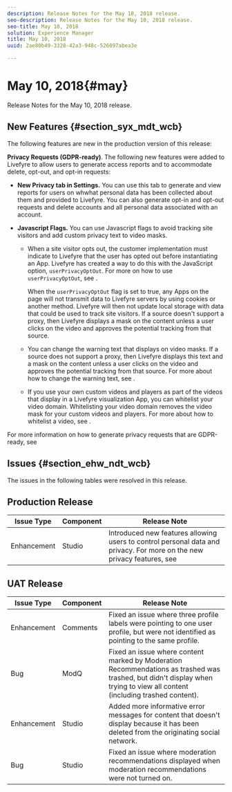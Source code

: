 ```yaml
---
description: Release Notes for the May 10, 2018 release.
seo-description: Release Notes for the May 10, 2018 release.
seo-title: May 10, 2018
solution: Experience Manager
title: May 10, 2018
uuid: 2ae80b49-3328-42a3-948c-526097abea3e

---
```


# May 10, 2018{#may}

Release Notes for the May 10, 2018 release.

## New Features {#section_syx_mdt_wcb}

The following features are new in the production version of this release:

**Privacy Requests (GDPR-ready)**. The following new features were added to Livefyre to allow users to generate access reports and to accommodate delete, opt-out, and opt-in requests:

* **New Privacy tab in Settings.** You can use this tab to generate and view reports for users on whwhat personal data has been collected about them and provided to Livefyre. You can also generate opt-in and opt-out requests and delete accounts and all personal data associated with an account.
* **Javascript Flags.** You can use Javascript flags to avoid tracking site visitors and add custom privacy text to video masks.

  * When a site visitor opts out, the customer implementation must indicate to Livefyre that the user has opted out before instantiating an App. Livefyre has created a way to do this with the JavaScript option, `userPrivacyOptOut`. For more on how to use `userPrivacyOptOut`, see [](../../c-settings-other/c-gdpr-compliance/c-gdpr-compliance.md#section_nmz_q3n_3db).

    When the `userPrivacyOptOut` flag is set to true, any Apps on the page will not transmit data to Livefyre servers by using cookies or another method. Livefyre will then not update local storage with data that could be used to track site visitors. If a source doesn't support a proxy, then Livefyre displays a mask on the content unless a user clicks on the video and approves the potential tracking from that source.
    
  * You can change the warning text that displays on video masks. If a source does not support a proxy, then Livefyre displays this text and a mask on the content unless a user clicks on the video and approves the potential tracking from that source. For more about how to change the warning text, see [](../../c-settings-other/c-gdpr-compliance/c-gdpr-compliance.md#section_pb5_mnp_ldb).
  * If you use your own custom videos and players as part of the videos that display in a Livefyre visualization App, you can whitelist your video domain. Whitelisting your video domain removes the video mask for your custom videos and players. For more about how to whitelist a video, see [](../../c-settings-other/c-gdpr-compliance/c-gdpr-compliance.md#section_bzp_pnp_ldb).

For more information on how to generate privacy requests that are GDPR-ready, see [](../../c-settings-other/c-gdpr-compliance/c-gdpr-compliance.md#concept_q1l_r5s_rcb)

## Issues {#section_ehw_ndt_wcb}

The issues in the following tables were resolved in this release.

## Production Release

|  **Issue Type** | **Component** | **Release Note** |
|---|---|---|
|  Enhancement | Studio |Introduced new features allowing users to control personal data and privacy. For more on the new privacy features, see [](#c_rn/section_syx_mdt_wcb) |

## UAT Release

|  **Issue Type** | **Component** | **Release Note** |
|---|---|---|
|  Enhancement | Comments | Fixed an issue where three profile labels were pointing to one user profile, but were not identified as pointing to the same profile. |
|  Bug | ModQ | Fixed an issue where content marked by Moderation Recommendations as trashed was trashed, but didn't display when trying to view all content (including trashed content).  |
|  Enhancement | Studio | Added more informative error messages for content that doesn't display because it has been deleted from the originating social network.  |
|  Bug | Studio | Fixed an issue where moderation recommendations displayed when moderation recommendations were not turned on. |

